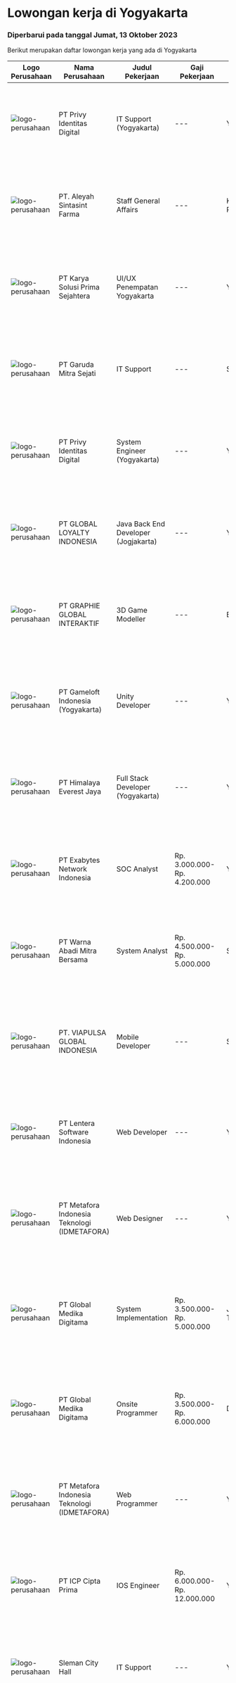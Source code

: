 
  # Lowongan kerja di Yogyakarta

  ### Diperbarui pada tanggal Jumat, 13 Oktober 2023

  Berikut merupakan daftar lowongan kerja yang ada di Yogyakarta

  |Logo Perusahaan | Nama Perusahaan | Judul Pekerjaan | Gaji Pekerjaan | Lokasi | Deskripsi | Tanggal diunggah | Pranala |
  | -------------- | --------------- | --------------- | --------- | --------- | -------------- | ------- | ----------- |
  |![logo-perusahaan](https://image-service-cdn.seek.com.au/f4390065daf709507a5268a0164d1e82e2741e2c/ee4dce1061f3f616224767ad58cb2fc751b8d2dc)|PT Privy Identitas Digital|IT Support (Yogyakarta)|---|Yogyakarta|About usPrivy is Indonesia's market leader in Digital Signature and Digital Identity, with more than 40 million verified users and more than 2.600...|Senin, 09 Oktober 2023|https://www.jobstreet.co.id/id/job/it-support-yogyakarta-4492574?token=0~0df9a203-19b5-486e-b2cb-3f7c8aebf431&sectionRank=1&jobId=jobstreet-id-job-4492574|
|![logo-perusahaan](https://image-service-cdn.seek.com.au/92f938ab53f70bab3a44edb82353f621f1606557/ee4dce1061f3f616224767ad58cb2fc751b8d2dc)|PT. Aleyah Sintasint Farma|Staff General Affairs|---|Kulon Progo|Perawatan Gedung, kebersihan (house keeping), pengadaan alat tulis dan rumah tangga kantor, perawatan instalasi telepon, listrik, dan sarana umum....|Kamis, 12 Oktober 2023|https://www.jobstreet.co.id/id/job/staff-general-affairs-4497589?token=0~0df9a203-19b5-486e-b2cb-3f7c8aebf431&sectionRank=2&jobId=jobstreet-id-job-4497589|
|![logo-perusahaan](https://image-service-cdn.seek.com.au/bb0f2c313297f2db3d497466b95d7da85644edc0/ee4dce1061f3f616224767ad58cb2fc751b8d2dc)|PT Karya Solusi Prima Sejahtera|UI/UX Penempatan Yogyakarta|---|Yogyakarta|Kualifikasi Tidak pernah melewatkan satu pixel pun (pixel perfect). Berlatar belakang pendidikan ilmu komputer terutama interaksi manusia dengan...|Kamis, 12 Oktober 2023|https://www.jobstreet.co.id/id/job/ui-ux-penempatan-yogyakarta-4497765?token=0~0df9a203-19b5-486e-b2cb-3f7c8aebf431&sectionRank=3&jobId=jobstreet-id-job-4497765|
|![logo-perusahaan](https://image-service-cdn.seek.com.au/a5c4ddfbe671f6c3e42ba3f3709f038e708e4311/ee4dce1061f3f616224767ad58cb2fc751b8d2dc)|PT Garuda Mitra Sejati|IT Support|---|Sleman|Deskripsi Pekerjaan : Mengkondisikan jaringan agar terkondisi jaringan untuk menjamin data kinerja. Monitoring jaringan secara keseluruhan baik secara...|Selasa, 10 Oktober 2023|https://www.jobstreet.co.id/id/job/it-support-4493635?token=0~0df9a203-19b5-486e-b2cb-3f7c8aebf431&sectionRank=4&jobId=jobstreet-id-job-4493635|
|![logo-perusahaan](https://image-service-cdn.seek.com.au/f4390065daf709507a5268a0164d1e82e2741e2c/ee4dce1061f3f616224767ad58cb2fc751b8d2dc)|PT Privy Identitas Digital|System Engineer (Yogyakarta)|---|Yogyakarta|About usPrivy is Indonesia's market leader in Digital Signature and Digital Identity, with more than 40 million verified users and more than 2.600...|Senin, 09 Oktober 2023|https://www.jobstreet.co.id/id/job/system-engineer-yogyakarta-4492597?token=0~0df9a203-19b5-486e-b2cb-3f7c8aebf431&sectionRank=5&jobId=jobstreet-id-job-4492597|
|![logo-perusahaan](https://image-service-cdn.seek.com.au/73a8e7ddf5b69487233fbbb3c0f06556b090db98/ee4dce1061f3f616224767ad58cb2fc751b8d2dc)|PT GLOBAL LOYALTY INDONESIA|Java Back End Developer (Jogjakarta)|---|Yogyakarta|Responsibilities : Create, maintain, and improve highly concurrent systems. Be part of a team and collaborate across groups. Write clean code using...|Kamis, 12 Oktober 2023|https://www.jobstreet.co.id/id/job/java-back-end-developer-jogjakarta-4497190?token=0~0df9a203-19b5-486e-b2cb-3f7c8aebf431&sectionRank=6&jobId=jobstreet-id-job-4497190|
|![logo-perusahaan](https://image-service-cdn.seek.com.au/f9a751ea24d68e4658d0eb7882e2db58a9b95cb0/ee4dce1061f3f616224767ad58cb2fc751b8d2dc)|PT GRAPHIE GLOBAL INTERAKTIF|3D Game Modeller|---|Bali|Job Responsibilities: Creating 3D Model character for game Smoothing a 3D file Editing 3D File UV Unwrap texturing Humanoid Rigging Required Software...|Selasa, 03 Oktober 2023|https://www.jobstreet.co.id/id/job/3d-game-modeller-4486438?token=0~0df9a203-19b5-486e-b2cb-3f7c8aebf431&sectionRank=7&jobId=jobstreet-id-job-4486438|
|![logo-perusahaan](https://image-service-cdn.seek.com.au/0daa4958d250bc94afa505066b2907db3257e6fc/ee4dce1061f3f616224767ad58cb2fc751b8d2dc)|PT Gameloft Indonesia (Yogyakarta)|Unity Developer|---|Yogyakarta|Job DescriptionAs a member of the development team, you will be responsible for below responsibilities: Take part in the development of mini games...|Rabu, 11 Oktober 2023|https://www.jobstreet.co.id/id/job/unity-developer-4495267?token=0~0df9a203-19b5-486e-b2cb-3f7c8aebf431&sectionRank=8&jobId=jobstreet-id-job-4495267|
|![logo-perusahaan](https://image-service-cdn.seek.com.au/918057ce7efa9e47b516240b9a1604a6c65ba38c/ee4dce1061f3f616224767ad58cb2fc751b8d2dc)|PT Himalaya Everest Jaya|Full Stack Developer (Yogyakarta)|---|Yogyakarta|Job Description: Design, develop and maintain web applications (Back end &amp; Front end) Coordinate with stakeholders from Product, Design, and other...|Senin, 09 Oktober 2023|https://www.jobstreet.co.id/id/job/full-stack-developer-yogyakarta-4492408?token=0~0df9a203-19b5-486e-b2cb-3f7c8aebf431&sectionRank=9&jobId=jobstreet-id-job-4492408|
|![logo-perusahaan](https://image-service-cdn.seek.com.au/25233e4400051c090a40c7fb0f8b3fe80ef9a9b4/ee4dce1061f3f616224767ad58cb2fc751b8d2dc)|PT Exabytes Network Indonesia|SOC Analyst|Rp. 3.000.000-Rp. 4.200.000|Yogyakarta|We are seeking a skilled SOC analyst L1 to join our team. The ideal candidate will be responsible for ensuring the security of our systems, networks,...|Jumat, 06 Oktober 2023|https://www.jobstreet.co.id/id/job/soc-analyst-4491010?token=0~0df9a203-19b5-486e-b2cb-3f7c8aebf431&sectionRank=10&jobId=jobstreet-id-job-4491010|
|![logo-perusahaan](https://image-service-cdn.seek.com.au/616643c0e8078c9cbeb8d0a45d32b6ec2b918f2a/ee4dce1061f3f616224767ad58cb2fc751b8d2dc)|PT Warna Abadi Mitra Bersama|System Analyst|Rp. 4.500.000-Rp. 5.000.000|Sleman|System Analyst PT. Warna Abadi Mitra Bersama atau lebih dikenal dengan Toko Cat Warna Abadi (WAWAWA) adalah toko cat terbesar di Pulau Jawa dan saat...|Jumat, 06 Oktober 2023|https://www.jobstreet.co.id/id/job/system-analyst-4491295?token=0~0df9a203-19b5-486e-b2cb-3f7c8aebf431&sectionRank=11&jobId=jobstreet-id-job-4491295|
|![logo-perusahaan](https://image-service-cdn.seek.com.au/145797e7ca3c4cfd8e03031932425f9ada877698/ee4dce1061f3f616224767ad58cb2fc751b8d2dc)|PT. VIAPULSA GLOBAL INDONESIA|Mobile Developer|---|Sleman|Requirements: 2-3 years of experience in mobile development. Proficiency in frontend technologies (HTML, CSS, JavaScript) is a must for all Experience...|Senin, 09 Oktober 2023|https://www.jobstreet.co.id/id/job/mobile-developer-4492659?token=0~0df9a203-19b5-486e-b2cb-3f7c8aebf431&sectionRank=12&jobId=jobstreet-id-job-4492659|
|![logo-perusahaan](https://image-service-cdn.seek.com.au/c0066fc54a3f1e1070ab5a9d697e54ec1c12cb5c/ee4dce1061f3f616224767ad58cb2fc751b8d2dc)|PT Lentera Software Indonesia|Web Developer|---|Yogyakarta|Qualifications:1. Experienced on framework CI 4 is preferable2. Having experience on mongodb, mariadb, mysqldb3. Knowing and understand on redis4....|Senin, 09 Oktober 2023|https://www.jobstreet.co.id/id/job/web-developer-4493543?token=0~0df9a203-19b5-486e-b2cb-3f7c8aebf431&sectionRank=13&jobId=jobstreet-id-job-4493543|
|![logo-perusahaan](https://image-service-cdn.seek.com.au/4d7c6cdbc3083d4c870b62d0843cf9651e659293/ee4dce1061f3f616224767ad58cb2fc751b8d2dc)|PT Metafora Indonesia Teknologi (IDMETAFORA)|Web Designer|---|Yogyakarta|PT Metafora Indonesia Teknologi merupakan sebuah perusahaan IT Solution yang bergerak di bidang jasa pembuatan website, sistem informasi berbasis web,...|Senin, 09 Oktober 2023|https://www.jobstreet.co.id/id/job/web-designer-1037154709?token=0~0df9a203-19b5-486e-b2cb-3f7c8aebf431&sectionRank=14&jobId=jobstreet-id-job-1037154709|
|![logo-perusahaan](https://image-service-cdn.seek.com.au/39c06919f88ea35ae3ab49c926ad528faf2ea88b/ee4dce1061f3f616224767ad58cb2fc751b8d2dc)|PT Global Medika Digitama|System Implementation|Rp. 3.500.000-Rp. 5.000.000|Jawa Timur|Syarat Kualifikasi Memiliki kemampuan komunikasi interpersonal yang baik Mampu bekerja secara multitasking &amp; manajemen waktu yang efisien Mampu...|Selasa, 03 Oktober 2023|https://www.jobstreet.co.id/id/job/system-implementation-4486644?token=0~0df9a203-19b5-486e-b2cb-3f7c8aebf431&sectionRank=15&jobId=jobstreet-id-job-4486644|
|![logo-perusahaan](https://image-service-cdn.seek.com.au/4b282eaf2c65d61f8532d8ff00b352f8e7d77e7d/ee4dce1061f3f616224767ad58cb2fc751b8d2dc)|PT Global Medika Digitama|Onsite Programmer|Rp. 3.500.000-Rp. 6.000.000|Denpasar|Syarat Kualifikasi : Lulusan Sarjana bidang Ilmu Komputer/Teknologi Informasi atau bidang terkait. Pengalaman kerja minimal 1 tahun sebagai Programmer...|Selasa, 03 Oktober 2023|https://www.jobstreet.co.id/id/job/onsite-programmer-4486652?token=0~0df9a203-19b5-486e-b2cb-3f7c8aebf431&sectionRank=16&jobId=jobstreet-id-job-4486652|
|![logo-perusahaan](https://image-service-cdn.seek.com.au/4d7c6cdbc3083d4c870b62d0843cf9651e659293/ee4dce1061f3f616224767ad58cb2fc751b8d2dc)|PT Metafora Indonesia Teknologi (IDMETAFORA)|Web Programmer|---|Yogyakarta|PT Metafora Indonesia Teknologi merupakan sebuah perusahaan Software Bisnis / Software ERP yang didirikan oleh M Abdurrohman Alhafidz pada tahun 2014....|Senin, 09 Oktober 2023|https://www.jobstreet.co.id/id/job/web-programmer-1037153846?token=0~0df9a203-19b5-486e-b2cb-3f7c8aebf431&sectionRank=17&jobId=jobstreet-id-job-1037153846|
|![logo-perusahaan](https://image-service-cdn.seek.com.au/93e6dad843d24e4594bfcaa869dd5928ad23e0e4/ee4dce1061f3f616224767ad58cb2fc751b8d2dc)|PT ICP Cipta Prima|IOS Engineer|Rp. 6.000.000-Rp. 12.000.000|Yogyakarta|Skills● Proficient with Swift, Objective-C and Cocoa Touch.● Have a solid understanding of the iOS platform.● Understanding of Apple’s design...|Rabu, 04 Oktober 2023|https://www.jobstreet.co.id/id/job/ios-engineer-4488970?token=0~0df9a203-19b5-486e-b2cb-3f7c8aebf431&sectionRank=18&jobId=jobstreet-id-job-4488970|
|![logo-perusahaan](https://image-service-cdn.seek.com.au/bba6199bab45db7618e034cb8ad0c2472bc36083/ee4dce1061f3f616224767ad58cb2fc751b8d2dc)|Sleman City Hall|IT Support|---|Yogyakarta|Kualifiaksi :  Usia Maks. 30 tahun Pendidikan minimal S1 Teknik Informatika/ Sistem Informasi/ Teknik Komputer Memiliki pengalaman dibidang IT lebih...|Minggu, 08 Oktober 2023|https://www.jobstreet.co.id/id/job/it-support-1037144023?token=0~0df9a203-19b5-486e-b2cb-3f7c8aebf431&sectionRank=19&jobId=jobstreet-id-job-1037144023|
|![logo-perusahaan](https://image-service-cdn.seek.com.au/145797e7ca3c4cfd8e03031932425f9ada877698/ee4dce1061f3f616224767ad58cb2fc751b8d2dc)|PT. VIAPULSA GLOBAL INDONESIA|Tech Lead|Rp. 10.000.000-Rp. 14.000.000|Sleman|Responsibilities: Determining project requirements and developing work schedules for the team. Delegating tasks and achieving daily, weekly, and...|Kamis, 05 Oktober 2023|https://www.jobstreet.co.id/id/job/tech-lead-4489174?token=0~0df9a203-19b5-486e-b2cb-3f7c8aebf431&sectionRank=20&jobId=jobstreet-id-job-4489174|
|![logo-perusahaan](https://image-service-cdn.seek.com.au/9871c8a9a4b202f94c129f92637716aa02576c0e/ee4dce1061f3f616224767ad58cb2fc751b8d2dc)|PT. GRA HERBALINDO UTAMA|Information Security Analyst|---|Yogyakarta|Pendidikan D3/S1 Jurusan TI, Ilmu Komputer atau setaraMemahami jaringan/network dan cyber securityMemiliki kemampuan analisa yang kuat, detail dan...|Minggu, 08 Oktober 2023|https://www.jobstreet.co.id/id/job/information-security-analyst-1037143615?token=0~0df9a203-19b5-486e-b2cb-3f7c8aebf431&sectionRank=21&jobId=jobstreet-id-job-1037143615|
|![logo-perusahaan](https://i.ibb.co/sqvTCh9/112815900-stock-vector-no-image-available-icon-flat-vector.webp)|Sekawan Makmur|Programmer|---|Yogyakarta|Persyaratan :1. Usia maksimal 30 Tahun2. Pendidikan minimal S1 Teknik Informasi atau jurusan yang relevan3. Domisili area DIY4. Berpengalaman...|Minggu, 08 Oktober 2023|https://www.jobstreet.co.id/id/job/programmer-1037143723?token=0~0df9a203-19b5-486e-b2cb-3f7c8aebf431&sectionRank=22&jobId=jobstreet-id-job-1037143723|
|![logo-perusahaan](https://i.ibb.co/sqvTCh9/112815900-stock-vector-no-image-available-icon-flat-vector.webp)|PT Mindo Small Business Solution|TECHNICAL ANALYST|Rp. 4.000.000-Rp. 7.000.000|Yogyakarta|Minimum Qualifications and Experience: Bachelor's degree in a related field. Minimum of 2 years of hands-on experience in technical support or a...|Senin, 02 Oktober 2023|https://www.jobstreet.co.id/id/job/technical-analyst-4485654?token=0~0df9a203-19b5-486e-b2cb-3f7c8aebf431&sectionRank=23&jobId=jobstreet-id-job-4485654|
|![logo-perusahaan](https://image-service-cdn.seek.com.au/2fa0b1687e37a77612dfa5c3dc8727b15099a71c/ee4dce1061f3f616224767ad58cb2fc751b8d2dc)|PT Zabran Internasional|Teknisi Laptop Outlet RL Jogja|---|Sleman|Tanggung Jawab Pekerjaan : Mengidentifikasi dan memecahkan masalah perangkat keras dan perangkat lunak laptop,  Menginstal dan mengonfigurasi...|Kamis, 05 Oktober 2023|https://www.jobstreet.co.id/id/job/teknisi-laptop-outlet-rl-jogja-1037127793?token=0~0df9a203-19b5-486e-b2cb-3f7c8aebf431&sectionRank=24&jobId=jobstreet-id-job-1037127793|
|![logo-perusahaan](https://image-service-cdn.seek.com.au/2fa0b1687e37a77612dfa5c3dc8727b15099a71c/ee4dce1061f3f616224767ad58cb2fc751b8d2dc)|PT Zabran Internasional|Teknisi Laptop Oulet RL Solo|---|Sleman|Tanggung Jawab Pekerjaan : Mengidentifikasi dan memecahkan masalah perangkat keras dan perangkat lunak laptop,  Menginstal dan mengonfigurasi...|Kamis, 05 Oktober 2023|https://www.jobstreet.co.id/id/job/teknisi-laptop-oulet-rl-solo-1037127786?token=0~0df9a203-19b5-486e-b2cb-3f7c8aebf431&sectionRank=25&jobId=jobstreet-id-job-1037127786|
|![logo-perusahaan](https://image-service-cdn.seek.com.au/77d5dc00becab49233feb1de82d916f236fba28a/ee4dce1061f3f616224767ad58cb2fc751b8d2dc)|PT Visi Multimedia Aditama|Middle PHP Programmer (MPP)|Rp. 5.000.000-Rp. 9.000.000|Malang|Requirements: Candidate must possess at least a Diploma, Bachelor's Degree, Art/ Design/ Creative Multimedia, Computer Science/Information Technology,...|Senin, 02 Oktober 2023|https://www.jobstreet.co.id/id/job/middle-php-programmer-mpp-4485448?token=0~0df9a203-19b5-486e-b2cb-3f7c8aebf431&sectionRank=26&jobId=jobstreet-id-job-4485448|
|![logo-perusahaan](https://image-service-cdn.seek.com.au/186a9ca97c9050b5f74b9d52c29d1295c842cef8/ee4dce1061f3f616224767ad58cb2fc751b8d2dc)|PT Global Sukses Solusi|Desktop Engineer|---|Yogyakarta|Job SummaryOur backend programmer will develop and maintain custom modifications to ERP's core system. Develop and maintain data integration and...|Senin, 02 Oktober 2023|https://www.jobstreet.co.id/id/job/desktop-engineer-4485063?token=0~0df9a203-19b5-486e-b2cb-3f7c8aebf431&sectionRank=27&jobId=jobstreet-id-job-4485063|
|![logo-perusahaan](https://image-service-cdn.seek.com.au/ecbfefd0fcbcebf97fdfe8ba88711629710aca2a/ee4dce1061f3f616224767ad58cb2fc751b8d2dc)|PT Kanca Sukses Bersama|DATA ANALYST|---|Yogyakarta|Persyaratan:1. Pendidikan minimal D3/S1 jurusan Statistika, Matematika, Informatika, atau lainnya yang relevan2. Pengalaman minimal 6 bulan di bidang...|Senin, 02 Oktober 2023|https://www.jobstreet.co.id/id/job/data-analyst-1037095457?token=0~0df9a203-19b5-486e-b2cb-3f7c8aebf431&sectionRank=28&jobId=jobstreet-id-job-1037095457|
|![logo-perusahaan](https://image-service-cdn.seek.com.au/973cf6461df30cb01326f2afe2298a69386c09b4/ee4dce1061f3f616224767ad58cb2fc751b8d2dc)|Platinum Kitchen, Bar & Lounge|SEO SPESIALIST|---|Yogyakarta|KUALIFIKASI : Memiliki kemampuan untuk menulis konten yang SEO-friendly              ·         Memiliki keahlian teknis tentang HTML/CSS             ...|Rabu, 04 Oktober 2023|https://www.jobstreet.co.id/id/job/seo-spesialist-1037115981?token=0~0df9a203-19b5-486e-b2cb-3f7c8aebf431&sectionRank=29&jobId=jobstreet-id-job-1037115981|
|![logo-perusahaan](https://image-service-cdn.seek.com.au/f9a43488fb6cd9c390e0bc30837cba2409c40d5b/ee4dce1061f3f616224767ad58cb2fc751b8d2dc)|PT Kode Inovasi Teknologi (CODR)|QA Automation Intern|---|Jakarta Raya|Job Description: Write test scripts to automate complex test cases and scenarios for web and/or mobile applications Implement strategy for quality...|Jumat, 29 September 2023|https://www.jobstreet.co.id/id/job/qa-automation-intern-4484164?token=0~0df9a203-19b5-486e-b2cb-3f7c8aebf431&sectionRank=30&jobId=jobstreet-id-job-4484164|


  [Kembali ke daftar lowongan kerja 🔙](../README.md#daftar-lowongan-kerja)
  